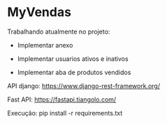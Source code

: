 # MyVendas

Trabalhando atualmente no projeto:

- Implementar anexo

- Implementar usuarios ativos e inativos

- Implementar aba de produtos vendidos


API django:
https://www.django-rest-framework.org/

Fast API:
https://fastapi.tiangolo.com/

Execução: pip install -r requirements.txt

